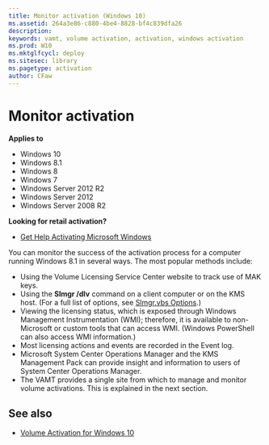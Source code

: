 ```yaml
---
title: Monitor activation (Windows 10)
ms.assetid: 264a3e86-c880-4be4-8828-bf4c839dfa26
description: 
keywords: vamt, volume activation, activation, windows activation
ms.prod: W10
ms.mktglfcycl: deploy
ms.sitesec: library
ms.pagetype: activation
author: CFaw
---
```


# Monitor activation

**Applies to**
-   Windows 10
-   Windows 8.1
-   Windows 8
-   Windows 7
-   Windows Server 2012 R2
-   Windows Server 2012
-   Windows Server 2008 R2

**Looking for retail activation?**

-   [Get Help Activating Microsoft Windows](http://go.microsoft.com/fwlink/p/?LinkId=618644)

You can monitor the success of the activation process for a computer running Windows 8.1 in several ways. The most popular methods include:
-   Using the Volume Licensing Service Center website to track use of MAK keys.
-   Using the **Slmgr /dlv** command on a client computer or on the KMS host. (For a full list of options, see [Slmgr.vbs Options](http://technet.microsoft.com/library/ff793433.aspx).)
-   Viewing the licensing status, which is exposed through Windows Management Instrumentation (WMI); therefore, it is available to non-Microsoft or custom tools that can access WMI. (Windows PowerShell can also access WMI information.)
-   Most licensing actions and events are recorded in the Event log.
-   Microsoft System Center Operations Manager and the KMS Management Pack can provide insight and information to users of System Center Operations Manager.
-   The VAMT provides a single site from which to manage and monitor volume activations. This is explained in the next section.

## See also

-   [Volume Activation for Windows 10](volume-activation-windows-10.md)
 
 
